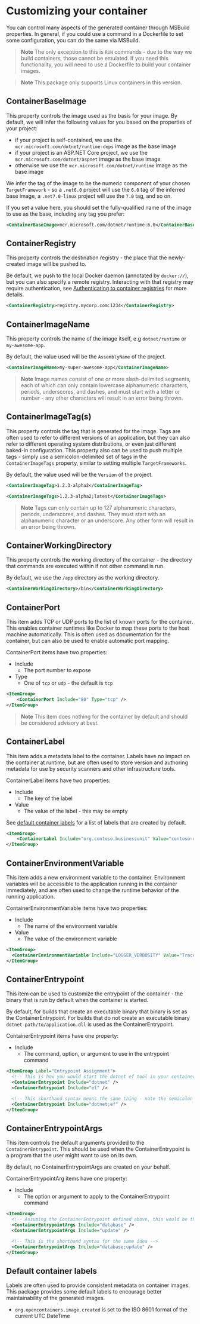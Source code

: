 # Customizing your container

You can control many aspects of the generated container through MSBuild properties. In general, if you could use a command in a Dockerfile to set some configuration, you can do the same via MSBuild.

> **Note**
> The only exception to this is `RUN` commands - due to the way we build containers, those cannot be emulated. If you need this functionality, you will need to use a Dockerfile to build your container images.

> **Note**
> This package only supports Linux containers in this version.

## ContainerBaseImage

This property controls the image used as the basis for your image. By default, we will infer the following values for you based on the properties of your project:

* if your project is self-contained, we use the `mcr.microsoft.com/dotnet/runtime-deps` image as the base image
* if your project is an ASP.NET Core project, we use the `mcr.microsoft.com/dotnet/aspnet` image as the base image
* otherwise we use the `mcr.microsoft.com/dotnet/runtime` image as the base image

We infer the tag of the image to be the numeric component of your chosen `TargetFramework` - so a `.net6.0` project will use the `6.0` tag of the inferred base image, a `.net7.0-linux` project will use the `7.0` tag, and so on.

If you set a value here, you should set the fully-qualified name of the image to use as the base, including any tag you prefer:

```xml
<ContainerBaseImage>mcr.microsoft.com/dotnet/runtime:6.0</ContainerBaseImage>
```

## ContainerRegistry

This property controls the destination registry - the place that the newly-created image will be pushed to.

Be default, we push to the local Docker daemon (annotated by `docker://`), but you can also specify a remote registry. Interacting with that registry may require authentication, see [Authenticating to container registries](./RegistryAuthentication.md) for more details.

```xml
<ContainerRegistry>registry.mycorp.com:1234</ContainerRegistry>
```

## ContainerImageName

This property controls the name of the image itself, e.g `dotnet/runtime` or `my-awesome-app`.

By default, the value used will be the `AssemblyName` of the project.

```xml
<ContainerImageName>my-super-awesome-app</ContainerImageName>
```

> **Note**
> Image names consist of one or more slash-delimited segments, each of which can only contain lowercase alphanumeric characters, periods, underscores, and dashes, and must start with a letter or number - any other characters will result in an error being thrown.

## ContainerImageTag(s)

This property controls the tag that is generated for the image. Tags are often used to refer to different versions of an application, but they can also refer to different operating system distributions, or even just different baked-in configuration. This property also can be used to push multiple tags - simply use a semicolon-delimited set of tags in the `ContainerImageTags` property, similar to setting multiple `TargetFrameworks`.

By default, the value used will be the `Version` of the project.

```xml
<ContainerImageTag>1.2.3-alpha2</ContainerImageTag>
```

```xml
<ContainerImageTags>1.2.3-alpha2;latest</ContainerImageTags>
```

> **Note**
> Tags can only contain up to 127 alphanumeric characters, periods, underscores, and dashes. They must start with an alphanumeric character or an underscore. Any other form will result in an error being thrown.

## ContainerWorkingDirectory

This property controls the working directory of the container - the directory that commands are executed within if not other command is run.

By default, we use the `/app` directory as the working directory.

```xml
<ContainerWorkingDirectory>/bin</ContainerWorkingDirectory>
```

## ContainerPort

This item adds TCP or UDP ports to the list of known ports for the container. This enables container runtimes like Docker to map these ports to the host machine automatically. This is often used as documentation for the container, but can also be used to enable automatic port mapping.

ContainerPort items have two properties:

* Include
  * The port number to expose
* Type
  * One of `tcp` or `udp` - the default is `tcp`

```xml
<ItemGroup>
    <ContainerPort Include="80" Type="tcp" />
</ItemGroup>
```

> **Note**
> This item does nothing for the container by default and should be considered advisory at best.

## ContainerLabel

This item adds a metadata label to the container. Labels have no impact on the container at runtime, but are often used to store version and authoring metadata for use by security scanners and other infrastructure tools.

ContainerLabel items have two properties:

* Include
  * The key of the label
* Value
  * The value of the label - this may be empty

See [default container labels](#default-container-labels) for a list of labels that are created by default.

```xml
<ItemGroup>
    <ContainerLabel Include="org.contoso.businessunit" Value="contoso-university" />
</ItemGroup>
```

## ContainerEnvironmentVariable

This item adds a new environment variable to the container. Environment variables will be accessible to the application running in the container immediately, and are often used to change the runtime behavior of the running application.

ContainerEnvironmentVariable items have two properties:

* Include
  * The name of the environment variable
* Value
  * The value of the environment variable

```xml
<ItemGroup>
  <ContainerEnvironmentVariable Include="LOGGER_VERBOSITY" Value="Trace" />
</ItemGroup>
```

## ContainerEntrypoint

This item can be used to customize the entrypoint of the container - the binary that is run by default when the container is started.

By default, for builds that create an executable binary that binary is set as the ContainerEntrypoint. For builds that do not create an executable binary `dotnet path/to/application.dll` is used as the ContainerEntrypoint.

ContainerEntrypoint items have one property:

* Include
  * The command, option, or argument to use in the entrypoint command

```xml
<ItemGroup Label="Entrypoint Assignment">
  <!-- This is how you would start the dotnet ef tool in your container -->
  <ContainerEntrypoint Include="dotnet" />
  <ContainerEntrypoint Include="ef" />

  <!-- This shorthand syntax means the same thing - note the semicolon separating the tokens. -->
  <ContainerEntrypoint Include="dotnet;ef" />
</ItemGroup>
```

## ContainerEntrypointArgs

This item controls the default arguments provided to the `ContainerEntrypoint`. This should be used when the ContainerEntrypoint is a program that the user might want to use on its own.

By default, no ContainerEntrypointArgs are created on your behalf.

ContainerEntrypointArg items have one property:

* Include
  * The option or argument to apply to the ContainerEntrypoint command

```xml
<ItemGroup>
  <!-- Assuming the ContainerEntrypoint defined above, this would be the way to update the database by default, but let the user run a different EF command. -->
  <ContainerEntrypointArgs Include="database" />
  <ContainerEntrypointArgs Include="update" />

  <!-- This is the shorthand syntax for the same idea -->
  <ContainerEntrypointArgs Include="database;update" />
</ItemGroup>
```

## Default container labels

Labels are often used to provide consistent metadata on container images. This package provides some default labels to encourage better maintainability of the generated images.

* `org.opencontainers.image.created` is set to the ISO 8601 format of the current UTC DateTime
